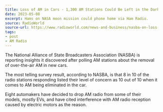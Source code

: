 ```yaml
---
title: Loss of AM in Cars - 1,300 AM Stations Could Be Left in the Dark
date: 2023-05-08
excerpt: Hams on NASA moon mission could phone home via Ham Radio.
source: RadioWorld
source-url: https://www.radioworld.com/news-and-business/nasba-on-loss-of-am-in-cars-1300-am-stations-could-be-left-in-the-dark
tags:
- post
- AM Radio
---
```

The National Alliance of State Broadcasters Association (NASBA) is reporting insights it discovered after polling AM stations about the removal of over-the-air AM in new cars.

The most telling survey result, according to NASBA, is that 8 in 10 of the radio stations responding listed their level of concern as 10 out of 10 when it comes to AM being eliminated in the car. 

Eight automakers have decided to drop AM radio from some of their models, mostly EVs, and have cited interference with AM radio reception caused by electric motors as the reason.